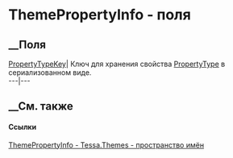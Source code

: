 # ThemePropertyInfo - поля
##  __Поля
[PropertyTypeKey](F_Tessa_Themes_ThemePropertyInfo_PropertyTypeKey.htm)|  Ключ
для хранения свойства
[PropertyType](P_Tessa_Themes_ThemePropertyInfo_PropertyType.htm) в
сериализованном виде.  
---|---  
## __См. также
#### Ссылки
[ThemePropertyInfo - ](T_Tessa_Themes_ThemePropertyInfo.htm)
[Tessa.Themes - пространство имён](N_Tessa_Themes.htm)
